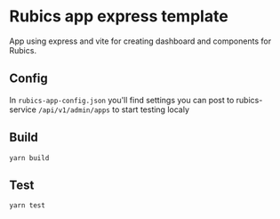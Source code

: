 # Rubics app express template

App using express and vite for creating dashboard and components for Rubics.  

## Config
In `rubics-app-config.json` you'll find settings you can post to rubics-service `/api/v1/admin/apps` to start testing localy 

## Build
`yarn build`

## Test
`yarn test`